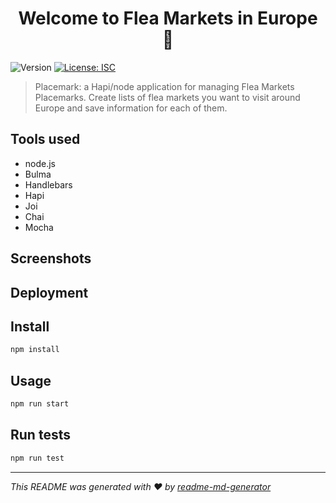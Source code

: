 <h1 align="center">Welcome to Flea Markets in Europe 👋</h1>
<p>
  <img alt="Version" src="https://img.shields.io/badge/version-0.7.0-blue.svg?cacheSeconds=2592000" />
  <a href="#" target="_blank">
    <img alt="License: ISC" src="https://img.shields.io/badge/License-ISC-yellow.svg" />
  </a>
</p>

> Placemark: a Hapi/node application for managing Flea Markets Placemarks. Create lists of flea markets you want to visit around Europe and save information for each of them.

## Tools used
- node.js
- Bulma
- Handlebars
- Hapi
- Joi
- Chai
- Mocha

## Screenshots

## Deployment

## Install

```sh
npm install
```

## Usage

```sh
npm run start
```

## Run tests

```sh
npm run test
```


***
_This README was generated with ❤️ by [readme-md-generator](https://github.com/kefranabg/readme-md-generator)_